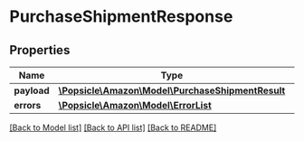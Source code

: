 # PurchaseShipmentResponse

## Properties
Name | Type | Description | Notes
------------ | ------------- | ------------- | -------------
**payload** | [**\Popsicle\Amazon\Model\PurchaseShipmentResult**](PurchaseShipmentResult.md) |  | [optional] 
**errors** | [**\Popsicle\Amazon\Model\ErrorList**](ErrorList.md) |  | [optional] 

[[Back to Model list]](../../README.md#documentation-for-models) [[Back to API list]](../../README.md#documentation-for-api-endpoints) [[Back to README]](../../README.md)


